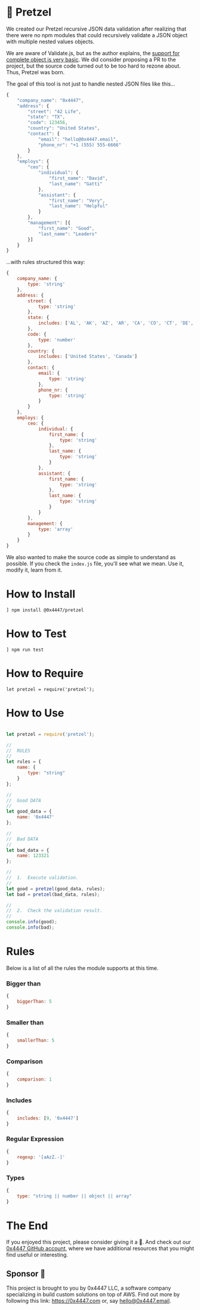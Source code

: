 # 🥨 Pretzel

We created our Pretzel recursive JSON data validation after realizing that there were no npm modules that could recursively validate a JSON object with multiple nested values objects.

We are aware of Validate.js, but as the author explains, the [support for complete object is very basic](https://validatejs.org/#validate-nested). We did consider proposing a PR to the project, but the source code turned out to be too hard to rezone about. Thus, Pretzel was born.

The goal of this tool is not just to handle nested JSON files like this...

```javascript
{
	"company_name": "0x4447",
	"address": {
		"street": "42 Life",
		"state": "TX",
		"code": 123456,
		"country": "United States",
		"contact": {
			"email": "hello@0x4447.email",
			"phone_nr": "+1 (555) 555-6666"
		}
	},
	"employs": {
		"ceo": {
			"individual": {
				"first_name": "David",
				"last_name": "Gatti"
			},
			"assistant": {
				"first_name": "Very",
				"last_name": "Helpful"
			}
		},
		"management": [{
			"first_name": "Good",
			"last_name": "Leaders"
		}]
	}
}
```

...with rules structured this way:

```javascript
{
	company_name: {
		type: 'string'
	},
	address: {
		street: {
			type: 'string'
		},
		state: {
			includes: ['AL', 'AK', 'AZ', 'AR', 'CA', 'CO', 'CT', 'DE', 'DC', 'FL', 'GA', 'HI', 'ID', 'IL', 'IN', 'IA', 'KS', 'KY', 'LA', 'ME', 'MD', 'MA', 'MI', 'MN', 'MS', 'MO', 'MT', 'NE', 'NV', 'NH', 'NJ', 'NM', 'NY', 'NC', 'ND', 'OH', 'OK', 'OR', 'PA', 'RI', 'SC', 'SD', 'TN', 'TX', 'UT', 'VT', 'VA', 'WA', 'WV', 'WI', 'WY']
		},
		code: {
			type: 'number'
		},
		country: {
			includes: ['United States', 'Canada']
		},
		contact: {
			email: {
				type: 'string'
			},
			phone_nr: {
				type: 'string'
			}
		}
	},
	employs: {
		ceo: {
			individual: {
				first_name: {
					type: 'string'
				},
				last_name: {
					type: 'string'
				}
			},
			assistant: {
				first_name: {
					type: 'string'
				},
				last_name: {
					type: 'string'
				}
			}
		},
		management: {
			type: 'array'
		}
	}
}
```

We also wanted to make the source code as simple to understand as possible. If you check the `index.js` file, you'll see what we mean. Use it, modify it, learn from it.

# How to Install

```
] npm install @0x4447/pretzel
```

# How to Test

```
] npm run test
```

# How to Require

```
let pretzel = require('pretzel');
```

# How to Use

```javascript

let pretzel = require('pretzel');

//
//	RULES
//
let rules = {
	name: {
		type: "string"
	}
};

//
//	Good DATA
//
let good_data = {
	name: '0x4447'
};

//
//	Bad DATA
//
let bad_data = {
	name: 123321
};

//
//	1.	Execute validation.
//
let good = pretzel(good_data, rules);
let bad = pretzel(bad_data, rules);

//
//	2.	Check the validation result.
//
console.info(good);
console.info(bad);

```
# Rules

Below is a list of all the rules the module supports at this time.

### Bigger than

```javascript
{
	biggerThan: 5
}
```

### Smaller than

```javascript
{
	smallerThan: 5
}
```

### Comparison

```javascript
{
	comparison: 1
}
```

### Includes

```javascript
{
	includes: [9, '0x4447']
}
```

### Regular Expression

```javascript
{
	regexp: '[aAzZ.-]'
}
```

### Types

```javascript
{
	type: "string || number || object || array"
}
```

# The End

If you enjoyed this project, please consider giving it a 🌟. And check out our [0x4447 GitHub account](https://github.com/0x4447), where we have additional resources that you might find useful or interesting.

## Sponsor 🎊

This project is brought to you by 0x4447 LLC, a software company specializing in build custom solutions on top of AWS. Find out more by following this link: https://0x4447.com or, say [hello@0x4447.email](mailto:hello@0x4447.email?Subject=Hello%20From%20Repo&Body=Hi%2C%0A%0AMy%20name%20is%20NAME%2C%20and%20I%27d%20like%20to%20get%20in%20touch%20with%20someone%20at%200x4447.%0A%0AI%27d%20like%20to%20discuss%20the%20following%20topics%3A%0A%0A-%20LIST_OF_TOPICS_TO_DISCUSS%0A%0ASome%20useful%20information%3A%0A%0A-%20My%20full%20name%20is%3A%20FIRST_NAME%20LAST_NAME%0A-%20My%20time%20zone%20is%3A%20TIME_ZONE%0A-%20My%20working%20hours%20are%20from%3A%20TIME%20till%20TIME%0A-%20My%20company%20name%20is%3A%20COMPANY%20NAME%0A-%20My%20company%20website%20is%3A%20https%3A%2F%2F%0A%0ABest%20regards.).
